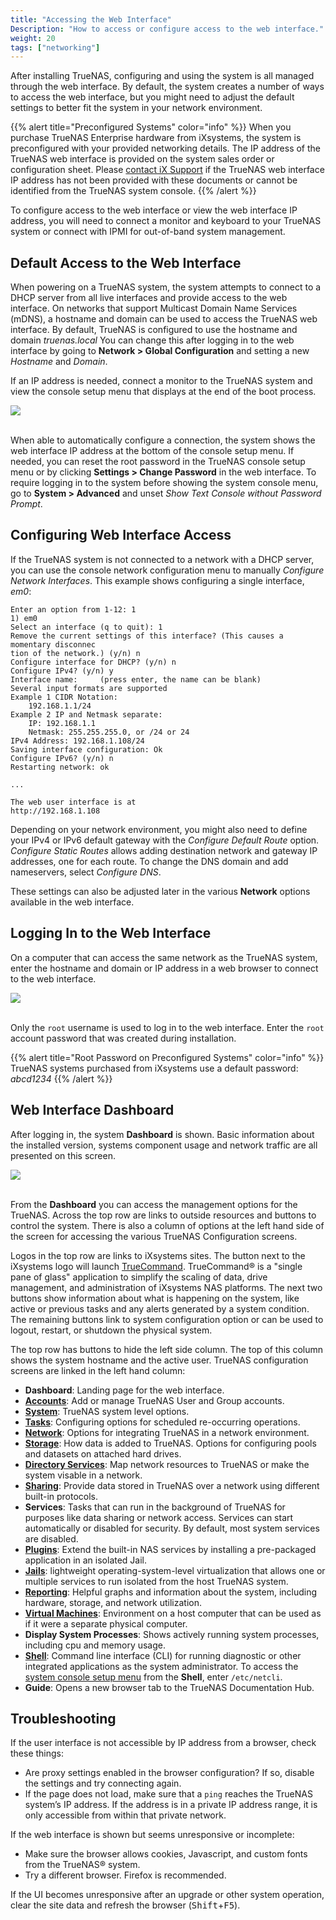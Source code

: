 ```yaml
---
title: "Accessing the Web Interface"
Description: "How to access or configure access to the web interface."
weight: 20
tags: ["networking"]
---
```


After installing TrueNAS, configuring and using the system is all managed through the web interface.
By default, the system creates a number of ways to access the web interface, but you might need to adjust the default settings to better fit the system in your network environment.

{{% alert title="Preconfigured Systems" color="info" %}}
When you purchase TrueNAS Enterprise hardware from iXsystems, the system is preconfigured with your provided networking details.
The IP address of the TrueNAS web interface is provided on the system sales order or configuration sheet.
Please [contact iX Support](/hub/tasks/troubleshooting/enterprise-support/#contacting-ixsystems-support) if the TrueNAS web interface IP address has not been provided with these documents or cannot be identified from the TrueNAS system console.
{{% /alert %}}

To configure access to the web interface or view the web interface IP address, you will need to connect a monitor and keyboard to your TrueNAS system or connect with IPMI for out-of-band system management.

## Default Access to the Web Interface

When powering on a TrueNAS system, the system attempts to connect to a DHCP server from all live interfaces and provide access to the web interface.
On networks that support Multicast Domain Name Services (mDNS), a hostname and domain can be used to access the TrueNAS web interface.
By default, TrueNAS is configured to use the hostname and domain *truenas.local*
You can change this after logging in to the web interface by going to **Network > Global Configuration** and setting a new *Hostname* and *Domain*.

If an IP address is needed, connect a monitor to the TrueNAS system and view the console setup menu that displays at the end of the boot process.

<img src="/images/console-menu.png">
<br><br>

When able to automatically configure a connection, the system shows the web interface IP address at the bottom of the console setup menu.
If needed, you can reset the root password in the TrueNAS console setup menu or by clicking **Settings > Change Password** in the web interface.
To require logging in to the system before showing the system console menu, go to **System > Advanced** and unset *Show Text Console without Password Prompt*.

## Configuring Web Interface Access

If the TrueNAS system is not connected to a network with a DHCP server, you can use the console network configuration menu to manually *Configure Network Interfaces*.
This example shows configuring a single interface, *em0*:

```
Enter an option from 1-12: 1
1) em0
Select an interface (q to quit): 1
Remove the current settings of this interface? (This causes a momentary disconnec
tion of the network.) (y/n) n
Configure interface for DHCP? (y/n) n
Configure IPv4? (y/n) y
Interface name:     (press enter, the name can be blank)
Several input formats are supported
Example 1 CIDR Notation:
    192.168.1.1/24
Example 2 IP and Netmask separate:
    IP: 192.168.1.1
    Netmask: 255.255.255.0, or /24 or 24
IPv4 Address: 192.168.1.108/24
Saving interface configuration: Ok
Configure IPv6? (y/n) n
Restarting network: ok

...

The web user interface is at
http://192.168.1.108
```

Depending on your network environment, you might also need to define your IPv4 or IPv6 default gateway with the *Configure Default Route* option.
*Configure Static Routes* allows adding destination network and gateway IP addresses, one for each route.
To change the DNS domain and add nameservers, select *Configure DNS*.

These settings can also be adjusted later in the various **Network** options available in the web interface.

## Logging In to the Web Interface

On a computer that can access the same network as the TrueNAS system, enter the hostname and domain or IP address in a web browser to connect to the web interface.

<img src="/images/tn-core-login.png">
<br><br>

Only the `root` username is used to log in to the web interface.
Enter the `root` account password that was created during installation.

<!-- Update with how to find the randomly generated password -->
{{% alert title="Root Password on Preconfigured Systems" color="info" %}}
TrueNAS systems purchased from iXsystems use a default password: *abcd1234*
{{% /alert %}}

## Web Interface Dashboard

After logging in, the system **Dashboard** is shown.
Basic information about the installed version, systems component usage and network traffic are all presented on this screen.

<img src="/images/Dashboard.png">
<br><br>
    
From the **Dashboard** you can access the management options for the TrueNAS.
Across the top row are links to outside resources and buttons to control the system.
There is also a column of options at the left hand side of the screen for accessing the various TrueNAS Configuration screens.

Logos in the top row are links to iXsystems sites.
The button next to the iXsystems logo will launch [TrueCommand](https://www.ixsystems.com/truecommand/). TrueCommand® is a "single pane of glass" application to simplify the scaling of data, drive management, and administration of iXsystems NAS platforms.
The next two buttons show information about what is happening on the system, like active or previous tasks and any alerts generated by a system condition.
The remaining buttons link to system configuration option or can be used to logout, restart, or shutdown the physical system.

The top row has buttons to hide the left side column.
The top of this column shows the system hostname and the active user.
TrueNAS configuration screens are linked in the left hand column:

* **Dashboard**: Landing page for the web interface.
* [**Accounts**](/hub/initial-setup/security/accounts/): Add or manage TrueNAS User and Group accounts.
* [**System**](/initial-setup/firsttimelogin/systemsettings/): TrueNAS system level options.
* [**Tasks**](/hub/tasks/scheduled/): Configuring options for scheduled re-occurring operations.
* [**Network**](/hub/initial-setup/networking/): Options for integrating TrueNAS in a network environment.
* [**Storage**](/hub/initial-setup/storage/): How data is added to TrueNAS. Options for configuring pools and datasets on attached hard drives.
* [**Directory Services**](/hub/initial-setup/security/directory-services/): Map network resources to TrueNAS or make the system visable in a network.
* [**Sharing**](/hub/sharing/): Provide data stored in TrueNAS over a network using different built-in protocols.
* **Services**: Tasks that can run in the background of TrueNAS for purposes like data sharing or network access. Services can start automatically or disabled for security. By default, most system services are disabled.
* [**Plugins**](/hub/tasks/advanced/plugins/): Extend the built-in NAS services by installing a pre-packaged application in an isolated Jail.
* [**Jails**](/hub/tasks/advanced/jails/): lightweight operating-system-level virtualization that allows one or multiple services to run isolated from the host TrueNAS system.
* [**Reporting**](/hub/tasks/administrative/system-reporting/): Helpful graphs and information about the system, including hardware, storage, and network utilization.
* [**Virtual Machines**](/hub/tasks/advanced/virtual-machines/): Environment on a host computer that can be used as if it were a separate physical computer.
* **Display System Processes**: Shows actively running system processes, including cpu and memory usage.
* [**Shell**](/hub/tasks/administrative/gui-shell/): Command line interface (CLI) for running diagnostic or other integrated applications as the system administrator. To access the [system console setup menu](#default-access-to-the-web-interface) from the **Shell**, enter `/etc/netcli`.
* **Guide**: Opens a new browser tab to the TrueNAS Documentation Hub.

## Troubleshooting

If the user interface is not accessible by IP address from a browser, check these things:

* Are proxy settings enabled in the browser configuration?
  If so, disable the settings and try connecting again.
* If the page does not load, make sure that a `ping` reaches the TrueNAS system’s IP address.
  If the address is in a private IP address range, it is only accessible from within that private network.

If the web interface is shown but seems unresponsive or incomplete:

* Make sure the browser allows cookies, Javascript, and custom fonts from the TrueNAS® system.
* Try a different browser. Firefox is recommended.

If the UI becomes unresponsive after an upgrade or other system operation, clear the site data and refresh the browser (<kbd>Shift</kbd>+<kbd>F5</kbd>).
